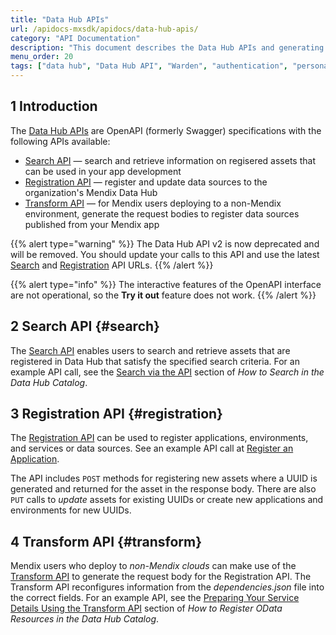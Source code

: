 ```yaml
---
title: "Data Hub APIs"
url: /apidocs-mxsdk/apidocs/data-hub-apis/
category: "API Documentation"
description: "This document describes the Data Hub APIs and generating the Personal Access Token."
menu_order: 20
tags: ["data hub", "Data Hub API", "Warden", "authentication", "personal access token"]
---
```


## 1 Introduction

The [Data Hub APIs](https://datahub-spec.s3.eu-central-1.amazonaws.com/index.html) are OpenAPI (formerly Swagger) specifications with the following APIs available:

* [Search API](#search) — search and retrieve information on regisered assets that can be used in your app development
* [Registration API](#registration) — register and update data sources to the organization's Mendix Data Hub
* [Transform API](#transform) — for Mendix users deploying to a non-Mendix environment, generate the request bodies to register data sources published from your Mendix app

{{% alert type="warning" %}}
The Data Hub API v2 is now deprecated and will be removed. You should update your calls to this API and use the latest [Search](#search) and [Registration](#registration) API URLs.
{{% /alert %}}

{{% alert type="info" %}}
The interactive features of the OpenAPI interface are not operational, so the **Try it out** feature does not work.
{{% /alert %}}

## 2 Search API {#search}

The [Search API](https://datahub-spec.s3.eu-central-1.amazonaws.com/search.html) enables users to search and retrieve assets that are registered in Data Hub that satisfy the specified search criteria. For an example API call, see the [Search via the API](/data-hub/data-hub-catalog/search#search-api) section of *How to Search in the Data Hub Catalog*.

## 3 Registration API {#registration}

The [Registration API](https://datahub-spec.s3.eu-central-1.amazonaws.com/registration.html) can be used to register applications, environments, and services or data sources. See an example API call at [Register an Application](https://docs.mendix.com/data-hub/data-hub-catalog/register-data#register-application).

The API includes `POST` methods for registering new assets where a UUID is generated and returned for the asset in the response body. There are also `PUT` calls to *update* assets for existing UUIDs or create new applications and environments for new UUIDs.

## 4 Transform API {#transform}

Mendix users who deploy to *non-Mendix clouds* can make use of the [Transform API](https://datahub-spec.s3.eu-central-1.amazonaws.com/transform.html) to generate the request body for the Registration API. The Transform API reconfigures information from the *dependencies.json* file into the correct fields. For an example API, see the [Preparing Your Service Details Using the Transform API](/data-hub/data-hub-catalog/register-data#transform-api) section of *How to Register OData Resources in the Data Hub Catalog*.
